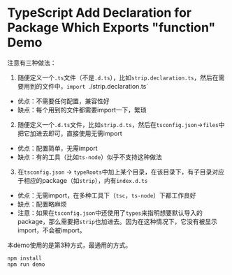 TypeScript Add Declaration for Package Which Exports "function" Demo
====================================================================

注意有三种做法：

1. 随便定义一个`.ts`文件（不是`.d.ts`），比如`strip.declaration.ts`，然后在需要用到的文件中，`import `./strip.declaration.ts`
  - 优点：不需要任何配置，兼容性好
  - 缺点：每个用到的文件都需要import一下，繁琐

2. 随便定义一个`.d.ts`文件，比如`strip.d.ts`，然后在`tsconfig.json`->`files`中把它加进去即可，直接使用无需import
  - 优点：配置简单，无需import
  - 缺点：有的工具（比如`ts-node`）似乎不支持这种做法

3. 在`tsconfig.json` -> `typeRoots`中加上某个目录，在该目录下，有子目录对应于相应的package（如`strip`），内有`index.d.ts`
  - 优点：无需import，在多种工具下（`tsc`，`ts-node`）下都工作良好
  - 缺点：配置略麻烦
  - 注意：如果在`tsconfig.json`中还使用了`types`来指明想要默认导入的package，那么需要把`strip`也加进去。因为在这种情况下，它没有被显示import，不会被import。

本demo使用的是第3种方式，最通用的方式。

```
npm install
npm run demo
```


